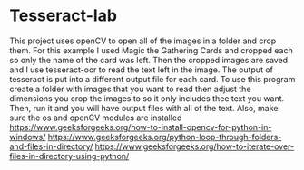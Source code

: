 # Tesseract-lab
This project uses openCV to open all of the images in a folder and crop them. For this example I used Magic the Gathering Cards and cropped each so only the name of the card was left. Then the cropped images are saved and I use tesseract-ocr to read the text left in the image. The output of tesseract is put into a different output file for each card.
To use this program create a folder with images that you want to read then adjust the dimensions you crop the images to so it only includes thee text you want. Then, run it and you will have output files with all of the text. Also, make sure the os and openCV modules are installed
https://www.geeksforgeeks.org/how-to-install-opencv-for-python-in-windows/
https://www.geeksforgeeks.org/python-loop-through-folders-and-files-in-directory/
https://www.geeksforgeeks.org/how-to-iterate-over-files-in-directory-using-python/
